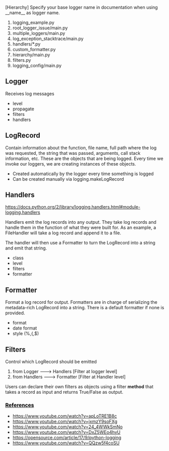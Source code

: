 [Hierarchy] Specify your base logger name in documentation when using \_\_name\_\_ as logger name.

1. logging_example.py
2. root_logger_issue/main.py
3. multiple_loggers/main.py
4. log_exception_stacktrace/main.py
4. handlers/*.py
5. custom_formatter.py
6. hierarchy/main.py
7. filters.py
8. logging_config/main.py

## Logger
Receives log messages
* level
* propagate
* filters
* handlers

## LogRecord
Contain information about the function, file name, full path where the log was requested,
the string that was passed, arguments, call stack information, etc.
These are the objects that are being logged. Every time we invoke our loggers, we are creating instances of these objects.

* Created automatically by the logger every time something is logged
* Can be created manually via logging.makeLogRecord

## Handlers
https://docs.python.org/2/library/logging.handlers.html#module-logging.handlers

Handlers emit the log records into any output. They take log records and handle them in the function of what they were built for.
As an example, a FileHandler will take a log record and append it to a file.

 The handler will then use a Formatter to turn the LogRecord into a string and emit that string.

* class
* level
* filters
* formatter

## Formatter
Format a log record for output.
Formatters are in charge of serializing the metadata-rich LogRecord into a string.
There is a default formatter if none is provided.

* format
* date format
* style (%,{,$)

## Filters
Control which LogRecord should be emitted

1. from Logger ---> Handlers    [Filter at logger level]
2. from Handlers ---> Formatter    [Filter at Handler level]

Users can declare their own filters as objects using a filter <b>method</b> that takes a record as input and returns True/False as output.


### <u style="color: black">References</u>
* https://www.youtube.com/watch?v=apLoTRE1B8c
* https://www.youtube.com/watch?v=jxmzY9soFXg
* https://www.youtube.com/watch?v=24_4WWkSmNo
* https://www.youtube.com/watch?v=DxZ5WEo4hvU
* https://opensource.com/article/17/9/python-logging
* https://www.youtube.com/watch?v=QQzw5f4coSU